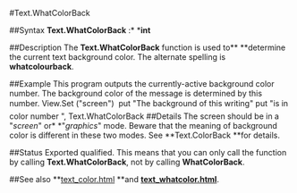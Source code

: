 
#Text.WhatColorBack

##Syntax
**Text.WhatColorBack** :* ***int**

##Description
The **Text.WhatColorBack** function is used to** **determine the current text background color. The alternate spelling is **whatcolourback**.

##Example
This program outputs the currently-active background color number. The background color of the message is determined by this number.
        View.Set ("screen")
        
        put "The background of this writing"
        put  "is in color number ", Text.WhatColorBack
##Details
The screen should be in a "*screen*" or* *"*graphics*" mode. Beware that the meaning of background color is different in these two modes. See **Text.ColorBack **for details.

##Status
Exported qualified.
This means that you can only call the function by calling **Text.WhatColorBack**, not by calling **WhatColorBack**.

##See also
**[text_color.html](Text.Color) **and **[text_whatcolor.html](Text.WhatColor)**.

